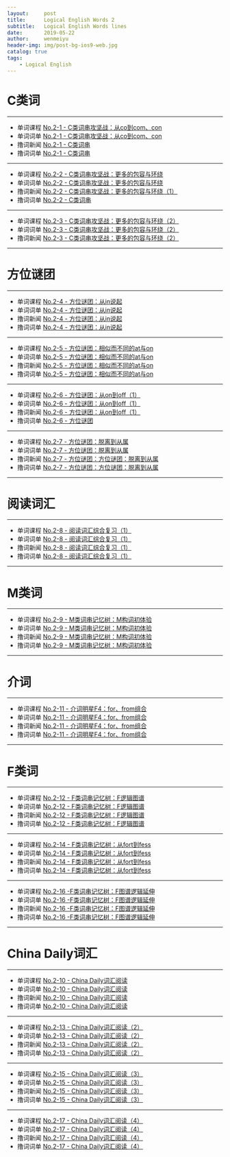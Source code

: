 ```yaml
---
layout:     post
title:      Logical English Words 2
subtitle:   Logical English Words lines
date:       2019-05-22
author:     wenmeiyu
header-img: img/post-bg-ios9-web.jpg
catalog: true
tags:
    - Logical English
---
```

# C类词

---
- 单词课程  [No.2-1 - C类词串攻坚战：从co到com、con](https://c.youdao.com/article/index.html?pid=7760)
- 单词词单  [No.2-1 - C类词串攻坚战：从co到com、con](http://recite.youdao.com/share/index.html?bookId=8555830e801fd97e0652765f076f8eb5&testMode=0&tt=1535115778164)
- 撸词新闻  [No.2-1 - C类词串](https://c.youdao.com/article/index.html?pid=10068)
- 撸词词单  [No.2-1 - C类词串](http://recite.youdao.com/share/index.html?bookId=1b7fb8b2a360789f880d3630f50bde2c&testMode=0&tt=1535356083707)

--- 
- 单词课程  [No.2-2 - C类词串攻坚战：更多的包容与环绕](https://c.youdao.com/article/index.html?pid=8222)
- 单词词单  [No.2-2 - C类词串攻坚战：更多的包容与环绕](http://recite.youdao.com/share/index.html?bookId=3adbdd61cff1cd92e817501e7469e177&testMode=0&tt=1535200301772)
- 撸词新闻  [No.2-2 - C类词串攻坚战：更多的包容与环绕（1）](https://c.youdao.com/article/index.html?pid=8660)
- 撸词词单  [No.2-2 - C类词串](http://recite.youdao.com/share/index.html?bookId=fc9c563150d8e49c80a50d94932a5eed&testMode=0&tt=1535282027568)

---
- 单词课程  [No.2-3 - C类词串攻坚战：更多的包容与环绕（2）](https://c.youdao.com/article/index.html?pid=8120)
- 单词词单  [No.2-3 - C类词串攻坚战：更多的包容与环绕（2）](http://recite.youdao.com/share/index.html?bookId=0a5d9f356d1e05587bdfa54abc960d9a&testMode=0&tt=1535356257040)
- 撸词新闻  [No.2-3 - C类词串攻坚战：更多的包容与环绕（2）](https://c.youdao.com/article/index.html?pid=8722)

---
# 方位谜团

---
- 单词课程  [No.2-4 - 方位谜团：从in说起](https://c.youdao.com/article/index.html?pid=8290)
- 单词词单  [No.2-4 - 方位谜团：从in说起](http://recite.youdao.com/share/index.html?bookId=512659083420452760c71769d7e42074&testMode=0&tt=1535506443122)
- 撸词新闻  [No.2-4 - 方位谜团：从in说起](https://c.youdao.com/article/index.html?pid=8886)
- 撸词词单  [No.2-4 - 方位谜团：从in说起](http://recite.youdao.com/share/index.html?bookId=1c6ac3fcbf80708f07ac62d1a06d47b2&testMode=0&tt=1535620478930)

---
- 单词课程  [No.2-5 - 方位谜团：相似而不同的at与on](https://c.youdao.com/article/index.html?pid=8486)
- 单词词单  [No.2-5 - 方位谜团：相似而不同的at与on](http://recite.youdao.com/share/index.html?bookId=c8c82870fa337f81fd6252bce0cd481e&testMode=0&tt=1535506588722)
- 撸词新闻  [No.2-5 - 方位谜团：相似而不同的at与on](https://c.youdao.com/article/index.html?pid=8940)
- 撸词词单  [No.2-5 - 方位谜团：相似而不同的at与on](http://recite.youdao.com/share/index.html?bookId=8f889cfa751a988a841f8b00e7329b4a&testMode=0&tt=1535620516216)

---
- 单词课程  [No.2-6 - 方位谜团：从on到off（1）](https://c.youdao.com/article/index.html?pid=8536)
- 单词词单  [No.2-6 - 方位谜团：从on到off（1）](http://recite.youdao.com/share/index.html?bookId=0076f66c9c915a4ecaae068eb938dac0&testMode=0&tt=1535620581214)
- 撸词新闻  [No.2-6 - 方位谜团：从on到off（1）](https://c.youdao.com/article/index.html?pid=8992)
- 撸词词单  [No.2-6 - 方位谜团](http://recite.youdao.com/share/index.html?bookId=3b71e0560e61601fd74f7ff22e12253b&testMode=0&tt=1535721109640)

---
- 单词课程  [No.2-7 - 方位谜团：脱离到从属](https://c.youdao.com/article/index.html?pid=8592)
- 单词词单  [No.2-7 - 方位谜团：脱离到从属](http://recite.youdao.com/share/index.html?bookId=261b6d6a71dc8b8e56acebcd6a1b7dc8&testMode=0&tt=1535721170567)
- 撸词新闻  [No.2-7 - 方位谜团：方位谜团：脱离到从属](https://c.youdao.com/article/index.html?pid=9028)
- 撸词词单  [No.2-7 - 方位谜团：方位谜团：脱离到从属](http://recite.youdao.com/share/index.html?bookId=b7e1e31487e3ac3c74f66f2df85acde6&testMode=0&tt=1535811504293)

---
# 阅读词汇

---
- 单词课程  [No.2-8 - 阅读词汇综合复习（1）](https://c.youdao.com/article/index.html?pid=8924)
- 单词词单  [No.2-8 - 阅读词汇综合复习（1）](http://recite.youdao.com/share/index.html?bookId=0dc70566e0ebae6eb6f1b5ac84f94b4d&testMode=0&tt=1535811563250)
- 撸词新闻  [No.2-8 - 阅读词汇综合复习（1）](https://c.youdao.com/article/index.html?pid=9034)
- 撸词词单  [No.2-8 - 阅读词汇综合复习（1）](http://recite.youdao.com/share/index.html?bookId=39ba9f27a8c10d8d69b7ee013e859199&testMode=0&tt=1535979432232)

---
# M类词

---
- 单词课程  [No.2-9 - M类词串记忆树：M构词初体验](https://c.youdao.com/article/index.html?pid=8656)
- 单词词单  [No.2-9 - M类词串记忆树：M构词初体验](http://recite.youdao.com/share/index.html?bookId=0f9e0a0db4f837e574284f600f15576d&testMode=0&tt=1535979596917)
- 撸词新闻  [No.2-9 - M类词串记忆树：M构词初体验](https://c.youdao.com/article/index.html?pid=9142)
- 撸词词单  [No.2-9 - M类词串记忆树：M构词初体验](http://recite.youdao.com/share/index.html?bookId=f5d99820ea3f19ec9225a4790fdddf21&testMode=0&tt=1536066275243)

---
# 介词

---
- 单词课程  [No.2-11 - 介词明星F4：for、from组合](https://c.youdao.com/article/index.html?pid=9038)
- 单词词单  [No.2-11 - 介词明星F4：for、from组合](http://recite.youdao.com/share/index.html?bookId=d5822a6cb975d64b7995cf8677d8d29f&testMode=0&tt=1536153961545)
- 撸词新闻  [No.2-11 - 介词明星F4：for、from组合](https://c.youdao.com/article/index.html?pid=9220)
- 撸词词单  [No.2-11 - 介词明星F4：for、from组合](http://recite.youdao.com/share/index.html?bookId=0c03339788560d4e0e9010943dac82c8&testMode=0&tt=1536207356770)

---
# F类词

---
- 单词课程  [No.2-12 - F类词串记忆树：F逻辑图谱](https://c.youdao.com/article/index.html?pid=9052) 
- 单词词单  [No.2-12 - F类词串记忆树：F逻辑图谱](http://recite.youdao.com/share/index.html?bookId=fafde0f7eb0d66cdf6d1017b06d3d46a&testMode=0&tt=1536153781091)
- 撸词新闻  [No.2-12 - F类词串记忆树：F逻辑图谱](https://c.youdao.com/article/index.html?pid=9248)
- 撸词词单  [No.2-12 - F类词串记忆树：F逻辑图谱](http://recite.youdao.com/share/index.html?bookId=9d3b3a552f2a1b4967afe594d5ad719d&testMode=0)

---
- 单词课程  [No.2-14 - F类词串记忆树：从fort到fess](https://c.youdao.com/article/index.html?pid=9164)
- 单词词单  [No.2-14 - F类词串记忆树：从fort到fess](http://recite.youdao.com/share/index.html?bookId=fb5b1a917c72e0c9708976619d3ce963&testMode=0)
- 撸词新闻  [No.2-14 - F类词串记忆树：从fort到fess](https://c.youdao.com/article/index.html?pid=9502)
- 撸词词单  [No.2-14 - F类词串记忆树：从fort到fess](http://recite.youdao.com/share/index.html?bookId=f1ef6abfc93821599a1f7643cce4fe8c&testMode=0&reciteType=list)

---
- 单词课程  [No.2-16 -F类词串记忆树：F图谱逻辑延伸](https://c.youdao.com/article/index.html?pid=9214)
- 单词词单  [No.2-16 -F类词串记忆树：F图谱逻辑延伸](http://recite.youdao.com/share/index.html?bookId=47105b00ab6e237226a52a582857d84f&testMode=0&reciteType=list)
- 撸词新闻  [No.2-16 -F类词串记忆树：F图谱逻辑延伸](https://c.youdao.com/article/index.html?pid=9574)
- 撸词词单  [No.2-16 -F类词串记忆树：F图谱逻辑延伸](http://recite.youdao.com/share/index.html?bookId=c91d7bd89127c173c32f2fbfee05ca36&testMode=0&reciteType=list)

---
# China Daily词汇

---
- 单词课程  [No.2-10 - China Daily词汇阅读](https://c.youdao.com/article/index.html?pid=8952)
- 单词词单  [No.2-10 - China Daily词汇阅读](http://recite.youdao.com/share/index.html?bookId=7962a889269108a05df1a1eea3b10dd2&testMode=0&tt=1536066327919)
- 撸词新闻  [No.2-10 - China Daily词汇阅读](https://c.youdao.com/article/index.html?pid=9206)
- 撸词词单  [No.2-10 - China Daily词汇阅读](http://recite.youdao.com/share/index.html?bookId=789b015d29fe33d682cad444548f95ad&testMode=0&tt=1536153897771)

---
- 单词课程  [No.2-13 - China Daily词汇阅读（2）](https://c.youdao.com/article/index.html?pid=9140)
- 单词词单  [No.2-13 - China Daily词汇阅读（2）](http://recite.youdao.com/share/index.html?bookId=367a242f0d8d0227b6ce59ff4e4cdde2&testMode=0)
- 撸词新闻  [No.2-13 - China Daily词汇阅读（2）](https://c.youdao.com/article/index.html?pid=9512)
- 撸词词单  [No.2-13 - China Daily词汇阅读（2）](http://recite.youdao.com/share/index.html?bookId=6ff42850aa3b19f52d76a8d6c760c9d5&testMode=0&reciteType=list)

---
- 单词课程  [No.2-15 - China Daily词汇阅读（3）](https://c.youdao.com/article/index.html?pid=9240)
- 单词词单  [No.2-15 - China Daily词汇阅读（3）](http://recite.youdao.com/share/index.html?bookId=788b9d3c6f4505152ebccbe518d9b63e&testMode=0)
- 撸词新闻  [No.2-15 - China Daily词汇阅读（3）](https://c.youdao.com/article/index.html?pid=9550)
- 撸词词单  [No.2-15 - China Daily词汇阅读（3）](http://recite.youdao.com/share/index.html?bookId=53949eba10d0bbb6855261d9083492bf&testMode=0&reciteType=list)

---
- 单词课程  [No.2-17 - China Daily词汇阅读（4）](https://c.youdao.com/article/index.html?pid=9540)
- 单词词单  [No.2-17 - China Daily词汇阅读（4）](http://recite.youdao.com/share/index.html?bookId=a5dec283076e686fb13f952302934e2c&testMode=0&reciteType=list)
- 撸词新闻  [No.2-17 - China Daily词汇阅读（4）](https://c.youdao.com/article/index.html?pid=9594)
- 撸词词单  [No.2-17 - China Daily词汇阅读（4）](http://recite.youdao.com/share/index.html?bookId=9aec88b9b4e1ea6249d68ae0fec622de&testMode=0&reciteType=list)







